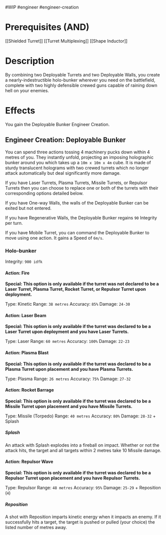 #WIP #engineer #engineer-creation 

# Prerequisites (AND)

[[Shielded Turret]]
[[Turret Multiplexing]]
[[Shape Inductor]]

# Description

By combining two Deployable Turrets and two Deployable Walls, you create a nearly-indestructible holo-bunker wherever you need on the battlefield, complete with two highly defensible crewed guns capable of raining down hell on your enemies.

# Effects

You gain the Deployable Bunker Engineer Creation.

## Engineer Creation: Deployable Bunker

You can spend three actions tossing 4 machinery pucks down within 4 metres of you. They instantly unfold, projecting an imposing holographic bunker around you which takes up a `10m x 10m x 4m` cube. It is made of sturdy translucent holograms with two crewed turrets which no longer attack automatically but deal significantly more damage.

If you have Laser Turrets, Plasma Turrets, Missile Turrets, or Repulsor Turrets then you can choose to replace one or both of the turrets with their corresponding options detailed below.

If you have One-way Walls, the walls of the Deployable Bunker can be exited but not entered.

If you have Regenerative Walls, the Deployable Bunker regains `90` Integrity per turn.

If you have Mobile Turret, you can command the Deployable Bunker to move using one action. It gains a Speed of `6m/s`.

### Holo-bunker

Integrity: `900 idfk`

#### Action: Fire

**Special: This option is only available if the turret was not declared to be a Laser Turret, Plasma Turret, Rocket Turret, or Repulsor Turret upon deployment.**

Type: Kinetic
Range: `38 metres`
Accuracy: `85%`
Damage: `24-30`

#### Action: Laser Beam

**Special: This option is only available if the turret was declared to be a Laser Turret upon deployment and you have Laser Turrets.**

Type: Laser
Range: `60 metres`
Accuracy: `100%`
Damage: `22-23`

#### Action: Plasma Blast

**Special: This option is only available if the turret was declared to be a Plasma Turret upon placement and you have Plasma Turrets.**

Type: Plasma
Range: `26 metres`
Accuracy: `75%`
Damage: `27-32`

#### Action: Rocket Barrage

**Special: This option is only available if the turret was declared to be a Missile Turret upon placement and you have Missile Turrets.**

Type: Missile (Torpedo)
Range: `40 metres`
Accuracy: `80%`
Damage: `28-32` + Splash

##### Splash

An attack with Splash explodes into a fireball on impact. Whether or not the attack hits, the target and all targets within 2 metres take 10 Missile damage.

#### Action: Repulsor Wave

**Special: This option is only available if the turret was declared to be a Repulsor Turret upon placement and you have Repulsor Turrets.**

Type: Repulsor
Range: `48 metres`
Accuracy: `95%`
Damage: `25-29` + Reposition (`4`)

##### Reposition

A shot with Reposition imparts kinetic energy when it impacts an enemy. If it successfully hits a target, the target is pushed or pulled (your choice) the listed number of metres away.
